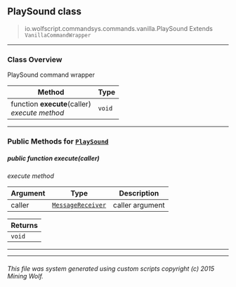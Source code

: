 ## PlaySound __class__

>io.wolfscript.commandsys.commands.vanilla.PlaySound
>Extends `VanillaCommandWrapper`

---

### Class Overview

PlaySound command wrapper

Method | Type   
--- | :--- 
 function __execute__(caller) <br> _execute method_ | `void`



---


### Public Methods for [`PlaySound`](PlaySound.md)

##### <a id='execute'></a>public  function __execute__(caller)

_execute method_

Argument | Type | Description  
--- | --- | --- 
caller | [`MessageReceiver`](..\..\..\chat\MessageReceiver.md) | caller argument

Returns | 
--- | 
`void` |


---
---


###### This file was system generated using custom scripts copyright (c) 2015 Mining Wolf.
	

